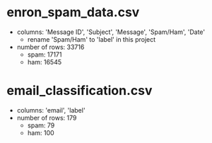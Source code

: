 # enron_spam_data.csv
- columns: 'Message ID', 'Subject', 'Message', 'Spam/Ham', 'Date'
	- rename 'Spam/Ham' to 'label' in this project
- number of rows: 33716
	- spam: 17171
	- ham: 16545

# email_classification.csv
- columns: 'email', 'label'
- number of rows: 179
	- spam: 79
	- ham: 100
